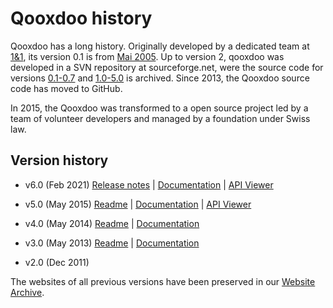 # Qooxdoo history

Qooxdoo has a long history. Originally developed by a dedicated
team at [1&1](https://www.1und1.de/), its version 0.1 is from [Mai
2005](https://sourceforge.net/projects/qooxdoo/files/qooxdoo-legacy/0.1/).
Up to version 2, qooxdoo was developed in a SVN repository
at sourceforge.net, were the source code for versions
[0.1-0.7](https://sourceforge.net/projects/qooxdoo/files/qooxdoo-legacy/) and
[1.0-5.0](https://sourceforge.net/projects/qooxdoo/files/qooxdoo-current/)
is archived. Since 2013, the Qooxdoo source code has moved to GitHub.

In 2015, the Qooxdoo was transformed to a open source project led by a team of
volunteer developers and managed by a foundation under Swiss law. 

## Version history

- v6.0 (Feb 2021) [Release notes](/release-notes.md) 
  | [Documentation](https://qooxdoo.org/documentation/#/)
  | [API Viewer](https://qooxdoo.org/qxl.apiviewer)
  
- v5.0 (May 2015) [Readme](https://github.com/qooxdoo/qooxdoo/blob/branch_5_0_x/readme.rst) 
  | [Documentation](https://archive.qooxdoo.org/5.0.2)
  | [API Viewer](https://archive.qooxdoo.org/5.0.2/api/#qx)

- v4.0 (May 2014) [Readme](https://github.com/qooxdoo/qooxdoo/blob/branch_4_0_x/readme.rst) 
  | [Documentation](https://archive.qooxdoo.org/4.0.2)

- v3.0 (May 2013) [Readme](https://github.com/qooxdoo/qooxdoo/blob/branch_3_0_x/readme.rst) 
  | [Documentation](https://archive.qooxdoo.org/3.0.2)

- v2.0 (Dec 2011)

The websites of all previous versions have been preserved in our
[Website Archive](https://github.com/qooxdoo/website-archive).
